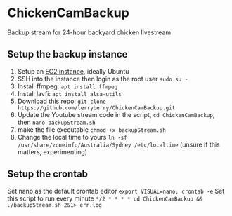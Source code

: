 # ChickenCamBackup
Backup stream for 24-hour backyard chicken livestream

## Setup the backup instance
1. Setup an [EC2 instance](https://aws.amazon.com/ec2/instance-types/), ideally Ubuntu
1. SSH into the instance then login as the root user `sudo su -`
2. Install ffmpeg: `apt install ffmpeg`
3. Install lavfi: `apt install alsa-utils`
4. Download this repo: `git clone https://github.com/lerryberry/ChickenCamBackup.git`
5. Update the Youtube stream code in the script, `cd ChickenCamBackup`, then `nano backupStream.sh`
6. make the file executable  `chmod +x backupStream.sh`
7. Change the local time to yours `ln -sf /usr/share/zoneinfo/Australia/Sydney /etc/localtime` (unsure if this matters, experimenting)

## Setup the crontab
Set nano as the default crontab editor `export VISUAL=nano; crontab -e`
Set this script to run every minute `*/2 * * * * cd ChickenCamBackup && ./backupStream.sh 2&1> err.log`
